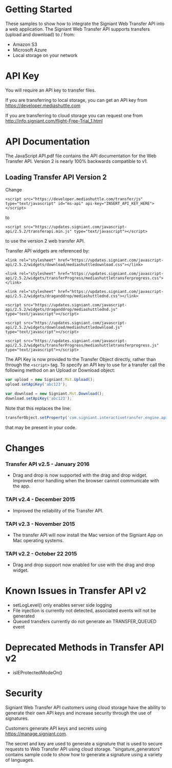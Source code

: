 # Getting Started
These samples to show how to integrate the Signiant Web Transfer API into a web application. The Signiant Web Transfer API supports transfers (upload and download) to / from: 
* Amazon S3
* Microsoft Azure
* Local storage on your network

# API Key
You will require an API key to transfer files. 

If you are transferring to local storage, you can get an API key from https://developer.mediashuttle.com

If you are transferring to cloud storage you can request one from http://info.signiant.com/flight-Free-Trial_1.html

# API Documentation
The JavaScript API.pdf file contains the API documentation for the Web Transfer API. Version 2 is nearly 100% backwards compatible to v1. 

## Loading Transfer API Version 2
Change 

`<script src="https://developer.mediashuttle.com/transfer/js" type="text/javascript" id="ms-api" api-key="INSERT_API_KEY_HERE"></script>` 

to 

`<script src="https://updates.signiant.com/javascript-api/2.5.2/transferapi.min.js" type="text/javascript"></script>`

to use the version 2 web transfer API.

Transfer API widgets are referenced by:

`<link rel="stylesheet" href="https://updates.signiant.com/javascript-api/2.5.2/widgets/download/mediashuttledownload.css"></link>`

`<link rel="stylesheet" href="https://updates.signiant.com/javascript-api/2.5.2/widgets/transferProgress/mediashuttletransferprogress.css"></link>`

`<link rel="stylesheet" href="https://updates.signiant.com/javascript-api/2.5.2/widgets/draganddrop/mediashuttlednd.css"></link>`

`<script src="https://updates.signiant.com/javascript-api/2.5.2/widgets/draganddrop/mediashuttlednd.js" type="text/javascript"></script>`

`<script src="https://updates.signiant.com/javascript-api/2.5.2/widgets/download/mediashuttledownload.js" type="text/javascript"></script>`

`<script src="https://updates.signiant.com/javascript-api/2.5.2/widgets/transferProgress/mediashuttletransferprogress.js" type="text/javascript"></script>`

The API Key is now provided to the Transfer Object directly, rather than through the `<script>` tag. To specify an API key to use for a transfer call the following method on an Upload or Download object:

```javascript
var upload = new Signiant.Mst.Upload();
upload.setApiKey('abc123');
 
var download = new Signiant.Mst.Download();
download.setApiKey('abc123');`
```

Note that this replaces the line:
```javascript
transferObject.setProperty('com.signiant.interactivetransfer.engine.api_key', 'YOUR_API_KEY');
```
that may be present in your code.

# Changes
### Transfer API v2.5 - January 2016
* Drag and drop is now supported with the drag and drop widget. Improved error handling when the browser cannot communicate with the app.

### TAPI v2.4 - December 2015
* Improved the reliability of the Transfer API. 

### TAPI v2.3 - November 2015
* The transfer API will now install the Mac version of the Signiant App on Mac operating systems. 

### TAPI v2.2 - October 22 2015
* Drag and drop support now enabled for use with the drag and drop widget.

# Known Issues in Transfer API v2
* setLogLevel() only enables server side logging
* File injection is currently not detected, associated events will not be generated
* Queued transfers currently do not generate an TRANSFER_QUEUED event

# Deprecated Methods in Transfer API v2
* isIEProtectedModeOn()

# Security
Signiant Web Transfer API customers using cloud storage have the ability to generate their own API keys and increase security through the use of signatures.

Customers generate API keys and secrets using https://manage.signiant.com. 

The secret and key are used to generate a signature that is used to secure requests to Web Transfer API using cloud storage. "singature_generators" contains sample code to show how to generate a signature using a variety of languages.